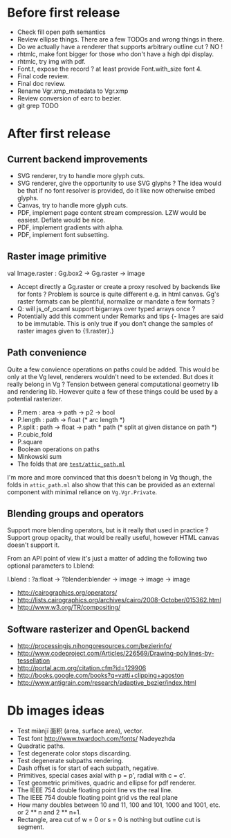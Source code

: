 # Before first release 

* Check fill open path semantics
* Review ellipse things. There are a few TODOs and wrong things in there.
* Do we actually have a renderer that supports arbitrary outline cut ?
  NO !
* rhtmlc, make font bigger for those who don't have a high dpi display.
* rhtmlc, try img with pdf.
* Font.t, expose the record ? at least provide Font.with_size font 4.
* Final code review.
* Final doc review.
* Rename Vgr.xmp_metadata to Vgr.xmp
* Review conversion of earc to bezier. 
* git grep TODO


#  After first release

## Current backend improvements

* SVG renderer, try to handle more glyph cuts.
* SVG renderer, give the opportunity to use SVG glyphs ? The idea 
  would be that if no font resolver is provided, do it like now 
  otherwise embed glyphs.
* Canvas, try to handle more glyph cuts.
* PDF, implement page content stream compression. LZW would be
  easiest.  Deflate would be nice.
* PDF, implement gradients with alpha.
* PDF, implement font subsetting.

## Raster image primitive

val Image.raster : Gg.box2 -> Gg.raster -> image

* Accept directly a Gg.raster or create a proxy resolved by backends
  like for fonts ? Problem is source is quite different e.g. 
  in html canvas. Gg's raster formats can be plentiful, normalize or 
  mandate a few formats ? 
* Q: will js_of_ocaml support bigarrays over typed arrays once ? 
* Potentially add this comment under Remarks and tips 
  {- Images are said to be immutable. This is only true if you 
     don't change the samples of raster images given to {!I.raster}.}

## Path convenience

Quite a few convience operations on paths could be added. This would
be only at the Vg level, renderers wouldn't need to be extended. But
does it really belong in Vg ? Tension between general computational
geometry lib and rendering lib. However quite a few of these things
could be used by a potential rasterizer. 

* P.mem : area -> path -> p2 -> bool
* P.length : path -> float (* arc length *)
* P.split : path -> float -> path * path (* split at given distance on path *)
* P.cubic_fold
* P.square 
* Boolean operations on paths
* Minkowski sum
* The folds that are [`test/attic_path.ml`](test/attic_path)

I'm more and more convinced that this doesn't belong in Vg though, the
folds in `attic_path.ml` also show that this can be provided as
an external component with minimal reliance on `Vg.Vgr.Private`. 

## Blending groups and operators 

Support more blending operators, but is it really that used in
practice ? Support group opacity, that would be really useful, however
HTML canvas doesn't support it.

From an API point of view it's just a matter of adding the following 
two optional parameters to I.blend:

I.blend : ?a:float -> ?blender:blender -> image -> image -> image 

* http://cairographics.org/operators/
* http://lists.cairographics.org/archives/cairo/2008-October/015362.html
* http://www.w3.org/TR/compositing/

## Software rasterizer and OpenGL backend 

* http://processingjs.nihongoresources.com/bezierinfo/
* http://www.codeproject.com/Articles/226569/Drawing-polylines-by-tessellation
* http://portal.acm.org/citation.cfm?id=129906 
* http://books.google.com/books?q=vatti+clipping+agoston
* http://www.antigrain.com/research/adaptive_bezier/index.html

# Db images ideas 

* Test miànjï 面积 (area, surface area), vector.
* Test font http://www.twardoch.com/fonts/ Nadeyezhda 
* Quadratic paths.
* Test degenerate color stops discarding.
* Test degenerate subpaths rendering. 
* Dash offset is for start of each subpath, negative. 
* Primitives, special cases axial with p = p', radial with c = c'. 
* Test geometric primitives, quadric and ellipse for pdf renderer.
* The IEEE 754 double floating point line vs the real line.
* The IEEE 754 double floating point grid vs the real plane
* How many doubles between 10 and 11, 100 and 101, 1000 and 1001, etc.
  or 2 ** n and 2 ** n+1.
* Rectangle, area cut of w = 0 or s = 0 is nothing but outline cut
  is segment.
